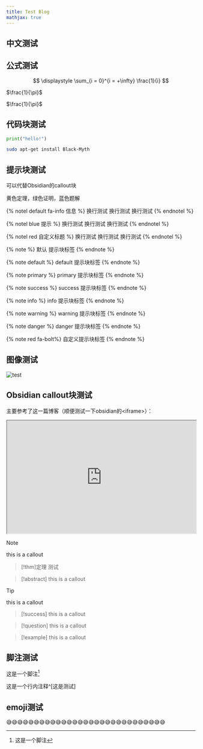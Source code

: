 ```yaml
---
title: Test Blog
mathjax: true
---
```


## 中文测试

## 公式测试

$$
\displaystyle \sum_{i = 0}^{i = +\infty} \frac{1}{i}
$$

$\frac{1}{\pi}$

$\frac{1}{\pi}$

## 代码块测试

```python 
print("hello!")
```

```bash
sudo apt-get install Black-Myth
```

## 提示块测试

可以代替Obsidian的callout块

黄色定理，绿色证明，蓝色题解

{% notel default fa-info 信息 %}
换行测试
换行测试
换行测试
{% endnotel %}
 
{% notel blue 提示 %}
换行测试
换行测试
换行测试
{% endnotel %}
 
{% notel red 自定义标题 %}
换行测试
换行测试
换行测试
{% endnotel %}

{% note  %}
默认 提示块标签
{% endnote %}
 
{% note default  %}
default 提示块标签
{% endnote %}
 
{% note primary  %}
primary 提示块标签
{% endnote %}
 
{% note success  %}
success 提示块标签
{% endnote %}
 
{% note info  %}
info 提示块标签
{% endnote %}
 
{% note warning  %}
warning 提示块标签
{% endnote %}
 
{% note danger  %}
danger 提示块标签
{% endnote %}
 
{% note red fa-bolt%}
自定义提示块标签
{% endnote %}

## 图像测试

![test](/images/NanJing/NanJing1.jpg)

## Obsidian callout块测试

主要参考了这一篇博客（顺便测试一下obsidian的\<iframe\>）：

<iframe src="https://uuanqin.top/p/d4bc55f2/index.html#fn2" width="100%" height="300px"></iframe>


> [!note]
> this is a callout

> [!thm]定理
> 测试

> [!abstract]
> this is a callout

> [!tip]
> this is a callout

> [!success]
> this is a callout

> [!question]
> this is a callout

> [!example]
> this is a callout

## 脚注测试

这是一个脚注[^1]

这是一个行内注释^[这是测试]

## emoji测试

😅😅😅😅😅😅😅😅😅😅😅😅😅😅😅😅😅😅😅😅😅😅😅😅😅😅😅😅😅



[^1]: 这是一个脚注